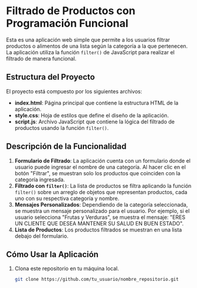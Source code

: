 # Filtrado de Productos con Programación Funcional

Esta es una aplicación web simple que permite a los usuarios filtrar productos o alimentos de una lista según la categoría a la que pertenecen. La aplicación utiliza la función `filter()` de JavaScript para realizar el filtrado de manera funcional.

## Estructura del Proyecto

El proyecto está compuesto por los siguientes archivos:

- **index.html**: Página principal que contiene la estructura HTML de la aplicación.
- **style.css**: Hoja de estilos que define el diseño de la aplicación.
- **script.js**: Archivo JavaScript que contiene la lógica del filtrado de productos usando la función `filter()`.

## Descripción de la Funcionalidad

1. **Formulario de Filtrado**: La aplicación cuenta con un formulario donde el usuario puede ingresar el nombre de una categoría. Al hacer clic en el botón "Filtrar", se muestran solo los productos que coinciden con la categoría ingresada.
2. **Filtrado con `filter()`**: La lista de productos se filtra aplicando la función `filter()` sobre un arreglo de objetos que representan productos, cada uno con su respectiva categoría y nombre.
3. **Mensajes Personalizados**: Dependiendo de la categoría seleccionada, se muestra un mensaje personalizado para el usuario. Por ejemplo, si el usuario selecciona "Frutas y Verduras", se muestra el mensaje: "ERES UN CLIENTE QUE DESEA MANTENER SU SALUD EN BUEN ESTADO".
4. **Lista de Productos**: Los productos filtrados se muestran en una lista debajo del formulario.

## Cómo Usar la Aplicación

1. Clona este repositorio en tu máquina local.
   ```bash
   git clone https://github.com/tu_usuario/nombre_repositorio.git
